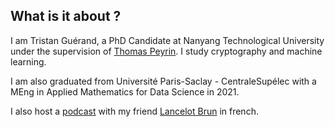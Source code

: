 ## What is it about ?

I am Tristan Guérand, a PhD Candidate at Nanyang Technological University under the supervision of [Thomas Peyrin](https://thomaspeyrin.github.io/web/). I study cryptography and machine learning.

I am also graduated from Université Paris-Saclay - CentraleSupélec with a MEng in Applied Mathematics for Data Science in 2021.

I also host a [podcast](https://2potesquicastent.com/) with my friend [Lancelot Brun](https://www.linkedin.com/in/lancelotbrun/) in french.

